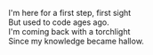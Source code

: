 I'm here for a first step, first sight  
But used to code ages ago.  
I'm coming back with a torchlight  
Since my knowledge became hallow.
